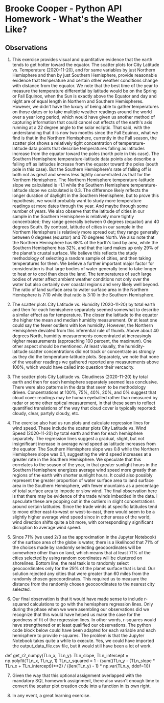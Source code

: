 # Brooke Cooper - Python API Homework - What's the Weather Like? 

## Observations

1. This exercise provides visual and quantitative evidence that the earth tends to get hotter toward the equator.  The scatter plots for City Latitude vs. Temperature (2020-11-20), and for same variables by just Northern Hemisphere and then by just Southern Hemisphere, provide reasonable evidence that temperature and certain other weather conditions change with distance from the equator.  We note that the best time of the year to measure the temperature differential by latitude would be on the Spring or Fall Equinox, when the Sun is exactly above the Equator and day and night are of equal length in Northern and Southern Hemispheres.  However, we didn't have the luxury of being able to gather temperatures on those dates or to take multiple weather readings around the world over a year long period, which would have given us another method of capturing information that could cancel out effects of the earth's axis running at a 22 degree angle to the solar ecliptic.  That said, with the understanding that it is now two months since the Fall Equinox, what we find is that in the Northern Hemisphere, currently in the Fall season, the scatter plot shows a relatively tight concentration of temperature-latitude data points that describe temperatures falling as latitudes increase from the equator toward the poles (north pole in this case).  The Southern Hemisphere temperature-latitude data points also describe a falling off as latitudes increase from the equator toward the poles (south pole in this case).  But the Southern Hemisphere's rate of falling off is both not as great and seems less tightly concentrated as that for the Northern Hemisphere.  The Northern Hemisphere temperature-latitude slope we calculated is -1.1 while the Southern Hemisphere temperature-latitude slope we calculated is 0.3.  The difference likely reflects the longer duration of daylight in the Southern Hemisphere, but to prove this hypothesis, we would probably want to study more temperature readings at more dates through the year.  And maybe through some number of years.  We also observe that the latitude of cities in our sample in the Southern Hemisphere is relatively more tightly concentrated; they range generally between 0 degrees (equator) and 40 degrees South.  By contrast, latitude of cities in our sample in the Northern Hemisphere is relatively more spread out; they range generally between 0 degrees (equator) and 70 degrees North.  We also note that the Northern Hemisphere has 68% of the Earth's land by area, while the Southern Hemisphere has 32%, and that the land makes up only 29% of the planet's crustal surface. We believe this reflects the study  methodology of selecting a random sample of cities, and then taking temperatures for them.  We believe a further important major factor for consideration is that large bodies of water generally tend to take longer to heat or to cool than does the land.  The temperatures of such large bodies of water affect ambient weather conditions not only over the water but also certainly over coastal regions and very likely well beyond.  The ratio of land surface area to water surface area in the Northern Hemisphere is 7:10 while that ratio is 3:10 in the Southern Hemisphere.

2. The scatter plots City Latitude vs. Humidity (2020-11-20) by total earth and then for each hemisphere separately seemed somewhat to describe a similar effect as for temperature.  The closer the latitude to the equator the higher the mean and median humidity measurement.  Or at least one could say the fewer outliers with low humidity.  However, the Northern Hemisphere deviated from this inferential rule of thumb.  Above about 40 degrees North, humidity measurements concentrated at increasingly higher measurements (approaching 100 percent, the maximum).  One other aspect should be mentioned.  At least visually, the humidity-latitude scatter concentrations did not track or concentrate as strongly as they did the temperature-latitude plots.  Separately, we note that none of the weather readings we gathered reported any measurements above 100%, which would have called into question their vercacity.  

3. The scatter plots City Latitude vs. Cloudiness (2020-11-20) by total earth and then for each hemisphere separately seemed less conclusive.  There were also patterns in the data that seem to be methodology driven.  Concentrations at 100%, 75%, 40%, 20%, and 0% suggest that cloud cover readings may be human eyeballed rather than measured by radar or some other optical measurement, in that these seem to reflect quantified translations of the way that cloud cover is typically reported: cloudy, clear, partyly cloudy, etc.


4. The exercise also had us run plots and calculate regression lines for wind speed.  These include the scatter plots City Latitude vs. Wind Speed (2020-11-20) by total earth and then for each hemisphere separately.  The regression lines suggest a gradual, slight, but not insignificant increase in average wind speed as latitude increases from the equator.  The Southern Hemisphere slope was 0.8 while the Northern Hemisphere slope was 0.1, suggesting the wind speed increases at a greater rate in the Southern Hemisphere.  We speculate that this correlates to the season of the year, in that greater sunlight hours in the Southern Hemisphere energizes average wind speed more greatly than regions of the earth with shorter sunlight hours.  It could also possibly represent the greater proportion of water surface area to land surface area in the Southern Hemisphere, with fewer mountains as a percentage of total surface area to impede or slow wind.  The final observation here is that there may be evidence of the trade winds imbedded in the data.  I speculate these are popping out in the outliers in slight concentrations around certain latitudes.  Since the trade winds at specific latitudes tend to move either east-to-west or west-to-east, there would seem to be a slightly higher average wind speed since in other areas of the world, wind direction shifts quite a bit more, with correspondingly significant disruption to average wind speed.

5. Since 71% (we used 2/3 as the approximation in the Jupyter Notebook) of the surface area of the globe is water, there is a likelihood that 71% of the choices made by randomly selecting geocoordinates will be somewhere other than on land, which means that at least 71% of the cities selected by using random coordinates will be clustered on shorelines. Bottom line, the real task is to randomly select geocoordinates only for the 29% of the planet surface that is land.  Our solution rejected any cities that were greater than 60 miles from the randomly chosen geocoordinates. This required us to measure the distance from the randomly chosen geocoordinates to the nearest city selected. 

6. Our final observation is that it would have made sense to include r-squared calculations to go with the hemisphere regression lines.  Only during the phase when we were asembling our observations did we recognize that this would have helped us make the case for the goodness of fit of the regression lines.  In other words, r-squares would have strengthened or at least qualified our observations.  The python code block below could have been adapted for each variable and each hemisphere to provide r-squares.  The problem is that the Jupyter Notebook takes quite a while to execute.  Yes, we could have imported the output_data_file.csv file, but it would still have been a lot of work.

def get_r2_numpy(TLn_x, TLn_y):
    TLn_slope, TLn_intercept = np.polyfit(TLn_x, TLn_y, 1)
    TLn_r_squared = 1 - (sum((TLn_y - (TLn_slope * TLn_x + TLn_intercept))**2) / ((len(TLn_y) - 1) * np.var(TLn_y, ddof=1)))
    
7. Given the way that this optional assignment overlapped with the mandatory SQL homework assignment, there also wasn't enough time to convert the scatter plot creation code into a function in its own right.  

8. In any event, a great learning exercise.
